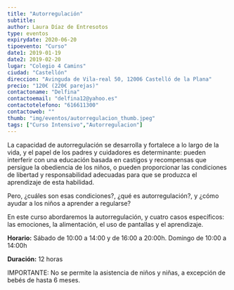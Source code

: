```yaml
---
title: "Autorregulación"
subtitle: 
author: Laura Díaz de Entresotos
type: eventos
expirydate: 2020-06-20
tipoevento: "Curso"
date1: 2019-01-19
date2: 2019-02-20
lugar: "Colegio 4 Camins"
ciudad: "Castellón"
direccion: "Avinguda de Vila-real 50, 12006 Castelló de la Plana"
precio: "120€ (220€ parejas)"
contactoname: "Delfina"
contactoemail: "delfina12@yahoo.es"
contactotelefono: "616611300"
contactoweb: ""
thumb: "img/eventos/autorregulacion_thumb.jpeg"
tags: ["Curso Intensivo","Autorregulacion"]
---
```

La capacidad de autorregulación se desarrolla y fortalece a lo largo de la vida, y el papel de los padres y cuidadores es determinante: pueden interferir con una educación basada en castigos y recompensas que persigue la obediencia de los niños, o pueden proporcionar las condiciones de libertad y responsabilidad adecuadas para que se produzca el aprendizaje de esta habilidad.

Pero, ¿cuáles son esas condiciones?, ¿qué es autorregulación?, y ¿cómo ayudar a los niños a aprender a regularse?

En este curso abordaremos la autorregulación, y cuatro casos específicos: las emociones, la alimentación, el uso de pantallas y el aprendizaje.

**Horario:** Sábado de 10:00 a 14:00 y de 16:00 a 20:00h. Domingo de 10:00 a 14:00h

**Duración:** 12 horas

IMPORTANTE: No se permite la asistencia de niños y niñas, a excepción de bebés de hasta 6 meses.